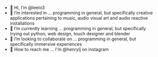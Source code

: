 - 👾 Hi, I’m @leelo3
- 👾 I’m interested in ... programming in general, but specifically creative applications pertaining to music, audio visual art and audio reactive installations
- 👾 I’m currently learning ... programming in general, but specifically trying out python, web design, touch designer and blender
- 👾 I’m looking to collaborate on ... programming in general, but specifically immersive experiences
- 👾 How to reach me ... I'm @henrylj on instagram 

<!---
leelo3/leelo3 is a ✨ special ✨ repository because its `README.md` (this file) appears on your GitHub profile.
You can click the Preview link to take a look at your changes.
--->
